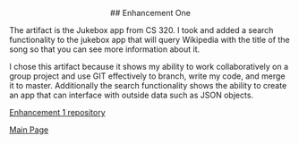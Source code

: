 <p align="center">
  ## Enhancement One
</p>


The artifact is the Jukebox app from CS 320.  I took and added a search functionality to the jukebox app that will query Wikipedia with the title of the song so that you can see more information about it.   

I chose this artifact because it shows my ability to work collaboratively on a group project and use GIT effectively to branch, write my code, and merge it to master.  Additionally the search functionality shows the ability to create an app that can interface with outside data such as JSON objects.  

[Enhancement 1 repository](https://github.com/fastgunner/Jukebox/wiki)

[Main Page](https://fastgunner.github.io/index.html)
